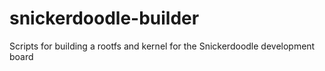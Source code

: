 # snickerdoodle-builder
Scripts for building a rootfs and kernel for the Snickerdoodle development board
